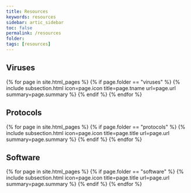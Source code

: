 ```yaml
---
title: Resources
keywords: resources
sidebar: artic_sidebar
toc: false
permalink: /resources
folder:
tags: [resources]
---
```


<div class="row">
    <div class="col-lg-12">
        <h2 class="page-header">Viruses</h2>
    </div>
    {% for page in site.html_pages %}
    {% if page.folder == "viruses" %}
        {% include subsection.html icon=page.icon title=page.tname url=page.url summary=page.summary %}
    {% endif %}
    {% endfor %}
</div>

<div class="row">
    <div class="col-lg-12">
        <h2 class="page-header">Protocols</h2>
    </div>
    {% for page in site.html_pages %}
    {% if page.folder == "protocols" %}
    {% include subsection.html icon=page.icon title=page.title url=page.url summary=page.summary %}
    {% endif %}
    {% endfor %}
</div>

<div class="row">
    <div class="col-lg-12">
        <h2 class="page-header">Software</h2>
    </div>
    {% for page in site.html_pages %}
    {% if page.folder == "software" %}
    {% include subsection.html icon=page.icon title=page.title url=page.url summary=page.summary %}
    {% endif %}
    {% endfor %}
</div>


<!-- {% include links.html %} -->

